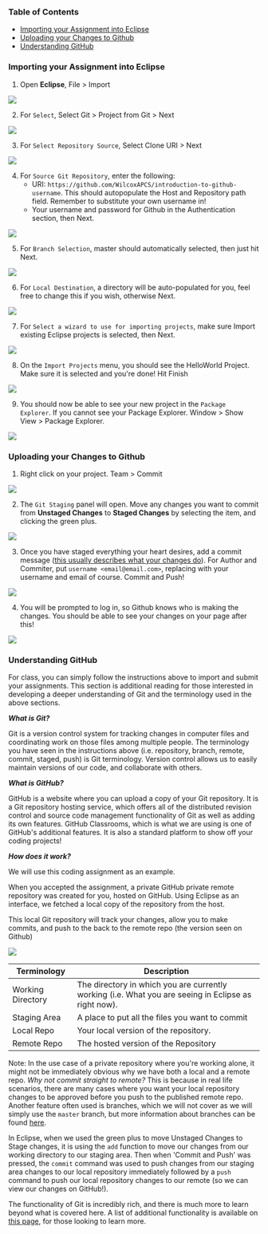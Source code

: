 ### Table of Contents

* [Importing your Assignment into Eclipse](https://github.com/WilcoxAPCS/intro-to-git/blob/master/README.md#importing-your-assignment-into-eclipse)
* [Uploading your Changes to Github](https://github.com/WilcoxAPCS/intro-to-git/blob/master/README.md#uploading-your-changes-to-github)
* [Understanding GitHub](https://github.com/WilcoxAPCS/intro-to-git/blob/master/README.md#understanding-github)

### Importing your Assignment into Eclipse


1. Open **Eclipse**, File > Import

![](https://i.imgur.com/GEbQ2yp.png)

2. For `Select`, Select Git > Project from Git > Next

![](https://i.imgur.com/SbN0yI5.png)

3. For `Select Repository Source`, Select Clone URI > Next

![](https://i.imgur.com/MvYmksp.png)

4. For `Source Git Repository`, enter the following:
   - URI: `https://github.com/WilcoxAPCS/introduction-to-github-username`. This should autopopulate the Host and Repository path field. Remember to substitute your own username in!
   - Your username and password for Github in the Authentication section, then Next.

![](https://i.imgur.com/m06kdX7.png)

5. For `Branch Selection`, master should automatically selected, then just hit Next.

![](https://i.imgur.com/MhndBev.png)

6. For `Local Destination`, a directory will be auto-populated for you, feel free to change this if you wish, otherwise Next.

![](https://i.imgur.com/d1sq9rW.png)

7. For `Select a wizard to use for importing projects`, make sure Import existing Eclipse projects is selected, then Next.

![](https://i.imgur.com/IOQDll5.png)

8. On the `Import Projects` menu, you should see the HelloWorld Project. Make sure it is selected and you're done! Hit Finish

![](https://i.imgur.com/FZ2shlD.png)

9. You should now be able to see your new project in the `Package Explorer`. If you cannot see your Package Explorer. Window > Show View > Package Explorer.

![](https://i.imgur.com/XDIWEoK.png)

### Uploading your Changes to Github

1. Right click on your project. Team > Commit

![](https://i.imgur.com/e9yVloi.png)

2. The `Git Staging` panel will open. Move any changes you want to commit from **Unstaged Changes** to **Staged Changes** by selecting the item, and clicking the green plus.

![](https://i.imgur.com/tG42ZEF.png)

3. Once you have staged everything your heart desires, add a commit message ([this usually describes what your changes do](https://chris.beams.io/posts/git-commit/)). For Author and Commiter, put `username <email@email.com>`, replacing with your username and email of course. Commit and Push!

![](https://i.imgur.com/kYYzvwI.png)

4. You will be prompted to log in, so Github knows who is making the changes. You should be able to see your changes on your page after this!

![](https://i.imgur.com/L8j6id4.png)

### Understanding GitHub

For class, you can simply follow the instructions above to import and submit your assignments. This section is additional reading for those interested in developing a deeper understanding of Git and the terminology used in the above sections.

**_What is Git?_**

Git is a version control system for tracking changes in computer files and coordinating work on those files among multiple people. The terminology you have seen in the instructions above (i.e. repository, branch, remote, commit, staged, push) is Git terminology. Version control allows us to easily maintain versions of our code, and collaborate with others.

**_What is GitHub?_**

GitHub is a website where you can upload a copy of your Git repository. It is a Git repository hosting service, which offers all of the distributed revision control and source code management functionality of Git as well as adding its own features. GitHub Classrooms, which is what we are using is one of GitHub's additional features. It is also a standard platform to show off your coding projects!

**_How does it work?_**

We will use this coding assignment as an example.

When you accepted the assignment, a private GitHub private remote repository was created for you, hosted on GitHub. Using Eclipse as an interface, we fetched a local copy of the repository from the host. 

This local Git repository will track your changes, allow you to make commits, and push to the back to the remote repo (the version seen on Github)

![](https://qph.fs.quoracdn.net/main-qimg-3aa29f29ede6a8245b6964f663c60339.webp)

Terminology | Description 
--- | --- 
Working Directory | The directory in which you are currently working (i.e. What you are seeing in Eclipse as right now). 
Staging Area | A place to put all the files you want to commit
Local Repo | Your local version of the repository.
Remote Repo | The hosted version of the Repository

Note: In the use case of a private repository where you're working alone, it might not be immediately obvious why we have both a local and a remote repo. *Why not commit straight to remote?* This is because in real life scenarios, there are many cases where you want your local repository changes to be approved before you push to the published remote repo. Another feature often used is branches, which we will not cover as we will simply use the `master` branch, but more information about branches can be found [here](https://git-scm.com/book/en/v2/Git-Branching-Branches-in-a-Nutshell).

In Eclipse, when we used the green plus to move Unstaged Changes to Stage changes, it is using the `add` function to move our changes from our working directory to our staging area. Then when 'Commit and Push' was pressed, the `commit` command was used to push changes from our staging area changes to our local repository immediately followed by a `push` command to push our local repository changes to our remote (so we can view our changes on GitHub!).  

The functionality of Git is incredibly rich, and there is much more to learn beyond what is covered here. A list of additional functionality is available on [this page](https://git-scm.com/docs), for those looking to learn more.
